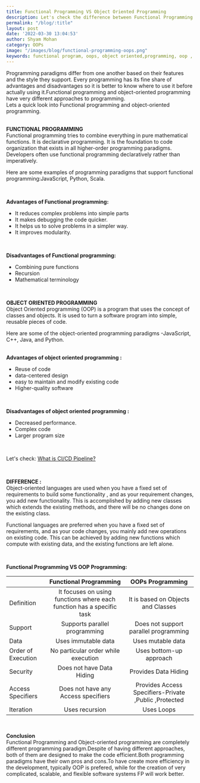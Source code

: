 ```yaml
---
title: Functional Programming VS Object Oriented Programming
description: Let's check the difference between Functional Programming and  Object Oriented Programming. Functional Programming and Object-oriented programming are completely different programming paradigms. Despite of having different approaches, both of them are designed to make the code efficient
permalink: "/blog/:title"
layout: post
date: '2022-03-30 13:04:53'
author: Shyam Mohan
category: OOPs
image: "/images/blog/functional-programming-oops.png"
keywords: functional program, oops, object oriented,programming, oop , functionality
---
```


Programming paradigms differ from one another based on their features and the style they support. Every programming has its fine share of advantages and disadvantages  so it is better to know where to use it before actually using it.Functional programming and object-oriented programming have very different approaches to programming. 
<br>
Lets a quick look into Functional programming and object-oriented programming.
<br>
<br>

**FUNCTIONAL PROGRAMMING**
<br>
Functional programming tries to combine everything in pure mathematical functions. It is  declarative programming. It is the foundation  to code organization  that exists in all higher-order programming paradigms. Developers often use functional programming declaratively rather than imperatively.

Here are some examples of programming paradigms that support functional programming:JavaScript, Python, Scala.

<br>

**Advantages of Functional programming:**
* It reduces complex problems into simple parts
* It makes debugging the code quicker.
* It helps us to solve problems in a simpler way.
* It improves modularity.
<br>

**Disadvantages of Functional programming:**
* Combining pure functions
* Recursion
* Mathematical terminology


<br>

**OBJECT ORIENTED PROGRAMMING**
<br>
Object Oriented programming (OOP) is a program that uses the concept of classes and objects. It is used to turn a software program into simple, reusable pieces of code.

Here are some of the object-oriented programming paradigms -JavaScript, C++, Java, and Python.
<br>
<br>

**Advantages of object oriented programming :**
* Reuse of code 
* data-centered design 
* easy to maintain and modify existing code
* Higher-quality software
<br>


**Disadvantages of object oriented programming :**
* Decreased performance.
* Complex code
* Larger program size

<br>

Let's check: [What is CI/CD Pipeline?](https://razorops.com/blog/what-is-cicd-pipeline-explanation-of-cicd-pipeline-along-with-examples/)

<br>

**DIFFERENCE :**
<br>
Object-oriented languages are used when you have a fixed set of requirements to build some functionality , and as your requirement changes, you add new functionality. This is  accomplished by adding new classes which extends the existing methods, and there will be no changes done on the existing class.

Functional languages are preferred when you have a fixed set of requirements, and as your code changes, you mainly add new operations on existing code. This can be achieved by adding new functions which compute with existing data, and the existing functions are left alone.

<br>

**Functional Programming VS OOP Programming:**
<br>




<table class="blog-tables">
<thead>
<tr>
<th style="text-align:left"></th>
<th style="text-align:center">Functional Programming</th>
<th style="text-align:center">OOPs Programming</th>
</tr>
</thead>
<tbody>
<tr>
<td style="text-align:left">Definition</td>
<td style="text-align:center">It focuses on using functions where each function has a specific task</td>
<td style="text-align:center">It is based on Objects and Classes</td>
</tr>
<tr>
<td style="text-align:left">Support</td>
<td style="text-align:center">Supports parallel programming</td>
<td style="text-align:center">Does not support parallel programming</td>
</tr>
<tr>
<td style="text-align:left">Data</td>
<td style="text-align:center">Uses immutable data</td>
<td style="text-align:center">Uses mutable data</td>
</tr>
<tr>
<td style="text-align:left">Order of Execution</td>
<td style="text-align:center">No particular order while execution</td>
<td style="text-align:center">Uses bottom-up approach</td>
</tr>
<tr>
<td style="text-align:left">Security</td>
<td style="text-align:center">Does not have Data Hiding</td>
<td style="text-align:center">Provides Data Hiding</td>
</tr>
<tr>
<td style="text-align:left">Access Specifiers</td>
<td style="text-align:center">Does not have any Access specifiers</td>
<td style="text-align:center">Provides Access Specifiers-Private ,Public ,Protected</td>
</tr>
<tr>
<td style="text-align:left">Iteration</td>
<td style="text-align:center">Uses recursion</td>
<td style="text-align:center">Uses Loops</td>
</tr>
</tbody>
</table>




<br>

**Conclusion**
<br>
Functional Programming and Object-oriented programming are completely different programming paradigm.Despite of having different approaches, both of them are designed  to make the code efficient.Both programming paradigms have their own pros and cons.To have create more efficiency in the development, typically OOP is prefered, while for the creation of very complicated, scalable, and flexible software systems FP will work better.
